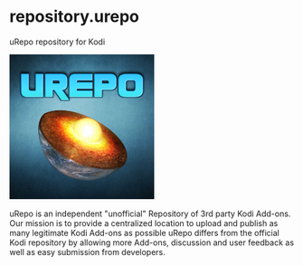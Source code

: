 # repository.urepo
uRepo repository for Kodi

![Logo](https://raw.githubusercontent.com/zag2me/repository.urepo/master/repository.urepo/icon.png "Logo")

uRepo is an independent "unofficial" Repository of 3rd party Kodi Add-ons.
Our mission is to provide a centralized location to upload and publish as many legitimate Kodi Add-ons as possible
uRepo differs from the official Kodi repository by allowing more Add-ons, discussion and user feedback as well as easy submission from developers.
